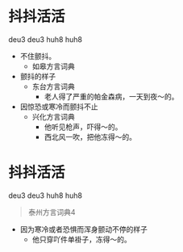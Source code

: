 # 抖抖活活
deu3 deu3 huh8 huh8
+ 不住颤抖。
  * 如皋方言词典
+ 颤抖的样子
  * 东台方言词典
    - 老人得了严重的帕金森病，一天到夜～的。
+ 因惊恐或寒冷而颤抖不止
  * 兴化方言词典
    - 他听见枪声，吓得～的。
    - 西北风一吹，把他冻得～的。

# 抖抖活活
deu3 deu3 huh8 huh8
> 泰州方言词典4
- 因为寒冷或者恐惧而浑身颤动不停的样子
  - 他只穿吖件单褂子，冻得～的。
